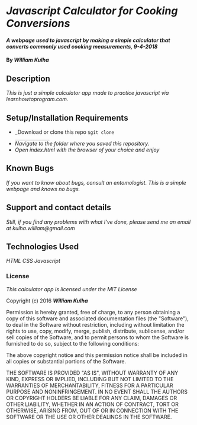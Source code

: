 # _Javascript Calculator for Cooking Conversions_

#### _A webpage used to javascript by making a simple calculator that converts commonly used cooking measurements, 9-4-2018_

#### By _**William Kulha**_

## Description

_This is just a simple calculator app made to practice javascript via learnhowtoprogram.com._

## Setup/Installation Requirements

* _Download or clone this repo <code>$git clone ______________</code>_
* _Navigate to the folder where you saved this repository._
* _Open index.html with the browser of your choice and enjoy_


## Known Bugs

_If you want to know about bugs, consult an entomologist. This is a simple webpage and knows no bugs._

## Support and contact details

_Still, if you find any problems with what I've done, please send me an email at kulha.william@gmail.com_

## Technologies Used

_HTML_
_CSS_
_Javascript_

### License

*This calculator app is licensed under the MIT License*

Copyright (c) 2016 **_William Kulha_**

Permission is hereby granted, free of charge, to any person obtaining a copy of this software and associated documentation files (the "Software"), to deal in the Software without restriction, including without limitation the rights to use, copy, modify, merge, publish, distribute, sublicense, and/or sell copies of the Software, and to permit persons to whom the Software is furnished to do so, subject to the following conditions:

The above copyright notice and this permission notice shall be included in all copies or substantial portions of the Software.

THE SOFTWARE IS PROVIDED "AS IS", WITHOUT WARRANTY OF ANY KIND, EXPRESS OR IMPLIED, INCLUDING BUT NOT LIMITED TO THE WARRANTIES OF MERCHANTABILITY, FITNESS FOR A PARTICULAR PURPOSE AND NONINFRINGEMENT. IN NO EVENT SHALL THE AUTHORS OR COPYRIGHT HOLDERS BE LIABLE FOR ANY CLAIM, DAMAGES OR OTHER LIABILITY, WHETHER IN AN ACTION OF CONTRACT, TORT OR OTHERWISE, ARISING FROM, OUT OF OR IN CONNECTION WITH THE SOFTWARE OR THE USE OR OTHER DEALINGS IN THE SOFTWARE.
